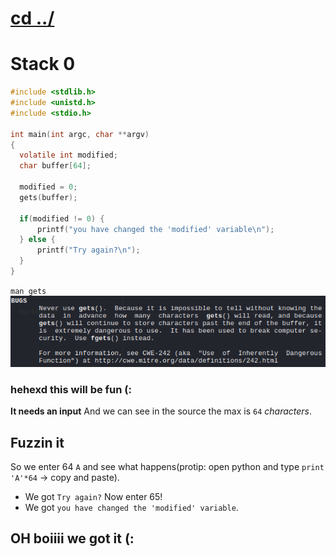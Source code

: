 # [cd ../](../index.md)
# Stack 0
```c
#include <stdlib.h>
#include <unistd.h>
#include <stdio.h>

int main(int argc, char **argv)
{
  volatile int modified;
  char buffer[64];

  modified = 0;
  gets(buffer);

  if(modified != 0) {
      printf("you have changed the 'modified' variable\n");
  } else {
      printf("Try again?\n");
  }
}
```
`man gets`
![gets](gets.png)
### hehexd this will be fun (:
**It needs an input**
And we can see in the source the max is `64` *characters*.

## Fuzzin it

So we enter 64 `A` and see what happens(protip: open python and type `print 'A'*64` -> copy and paste).
- We got `Try again?`
Now enter 65!
- We got `you have changed the 'modified' variable`.
## OH boiiii we got it (:
